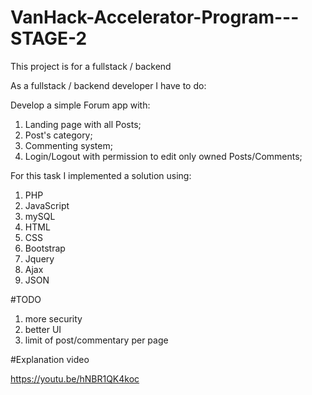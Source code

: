 # VanHack-Accelerator-Program---STAGE-2
This project is for a fullstack / backend

As a fullstack / backend developer I have to do:

Develop a simple Forum app with:

  1. Landing page with all Posts;
  2. Post's category;
  3. Commenting system;
  4. Login/Logout with permission to edit only owned Posts/Comments;

For this task I implemented a solution using:

  1. PHP
  2. JavaScript
  3. mySQL
  4. HTML
  5. CSS
  6. Bootstrap
  7. Jquery
  8. Ajax
  9. JSON

#TODO

1. more security
2. better UI
3. limit of post/commentary per page

#Explanation video

https://youtu.be/hNBR1QK4koc

